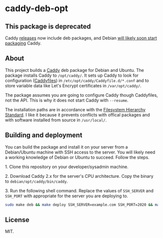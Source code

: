 # caddy-deb-opt

## This package is deprecated

Caddy [releases](https://github.com/caddyserver/caddy/releases) now include deb packages, and Debian [will likely soon start packaging](https://wiki.debian.org/SummerOfCode2021/ApprovedProjects/PackagingCaddy) Caddy.

## About

This project builds a [Caddy](https://caddyserver.com/) deb package for Debian and Ubuntu.  The package installs Caddy to `/opt/caddy/`.  It sets up Caddy to look for configuration ([Caddyfiles](https://caddyserver.com/docs/caddyfile)) in `/etc/opt/caddy/Caddyfile.d/*.conf` and to store variable data like Let's Encrypt certificates in `/var/opt/caddy/`.

The package assumes you are going to configure Caddy though Caddyfiles, not the API.  This is why it does not start Caddy with `--resume`.

The installation paths are in accordance with the [Filesystem Hierarchy Standard](https://www.pathname.com/fhs/pub/fhs-2.3.html#OPTADDONAPPLICATIONSOFTWAREPACKAGES).  I like it because it prevents conflicts with offical packages and with software installed from source in `/usr/local/`.

## Building and deployment

You can build the package and install it on your server from a Debian/Ubuntu machine with SSH access to the server.  You will likely need a working knowledge of Debian or Ubuntu to succeed.  Follow the steps.

1\. Clone this repository on your developer/sysadmin machine.

2\. Download Caddy 2.x for the server's CPU architecture.  Copy the binary to `debian/opt/caddy/bin/caddy`.

3\. Run the following shell command.  Replace the values of `SSH_SERVER` and `SSH_PORT` with appropriate for the server you are deploying to.

```sh
sudo make deb && make deploy SSH_SERVER=example.com SSH_PORT=2020 && make clean
```

## License

MIT.

